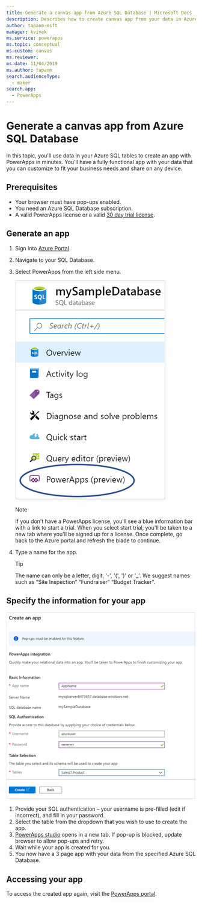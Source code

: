```yaml
---
title: Generate a canvas app from Azure SQL Database | Microsoft Docs
description: Describes how to create canvas app from your data in Azure SQL Database
author: tapanm-msft
manager: kvivek
ms.service: powerapps
ms.topic: conceptual
ms.custom: canvas
ms.reviewer: 
ms.date: 11/04/2019
ms.author: tapanm
search.audienceType: 
  - maker
search.app: 
  - PowerApps
---
```

# Generate a canvas app from Azure SQL Database

In this topic, you'll use data in your Azure SQL tables to create an app with PowerApps in minutes. You’ll have a fully functional app with your data that you can customize to fit your business needs and share  on any device.

## Prerequisites

- Your browser must have pop-ups enabled.
- You need an Azure SQL Database subscription.
- A valid PowerApps license or a valid [30 day trial license](../signup-for-powerapps.md "Explore PowerApps for free for 30 days").

## Generate an app

1. Sign into [Azure Portal](https://portal.azure.com "Azure Portal").
2. Navigate to your SQL Database.
3. Select PowerApps from the left side menu.

    
    ![PowerApps option in Azure SQL Database options](./media/app-from-azure-sql-database/powerapps-link-azure-portal.png "PowerApps option inside Azure SQL Database")

    > [!NOTE]
    > If you don't have a PowerApps license, you'll see a blue information bar with a link to start a trial. When you select start trial, you'll be taken to a new tab where you'll be signed up for a license. Once complete, go back to the Azure portal and refresh the blade to continue.

4. Type a name for the app.
    
    > [!TIP]
    > The name can only be a letter, digit, '-', '(', ')' or '_'. We suggest names such as “Site Inspection” “Fundraiser” “Budget Tracker”.

## Specify the information for your app
    
![Specify the information for your app](./media/app-from-azure-sql-database/powerapps-create-page-azure-portal.png "Specify the information for your app")

1. Provide your SQL authentication – your username is pre-filled (edit if incorrect), and fill in your password.
2. Select the table from the dropdown that you wish to use to create the app.
3. [PowerApps studio](https://create.powerapps.com/studio/ "https://create.powerapps.com/studio/") opens in a new tab. If pop-up is blocked, update browser to allow pop-ups and retry.
4. Wait while your app is created for you.
5. You now have a 3 page app with your data from the specified Azure SQL Database.

## Accessing your app

To access the created app again, visit the [PowerApps portal](https://make.powerapps.com "https://make.powerapps.com"). 

